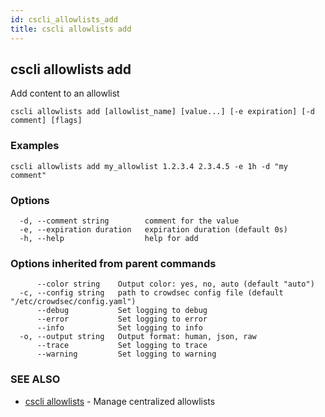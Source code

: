 ```yaml
---
id: cscli_allowlists_add
title: cscli allowlists add
---
```

## cscli allowlists add

Add content to an allowlist

```
cscli allowlists add [allowlist_name] [value...] [-e expiration] [-d comment] [flags]
```

### Examples

```
cscli allowlists add my_allowlist 1.2.3.4 2.3.4.5 -e 1h -d "my comment"
```

### Options

```
  -d, --comment string        comment for the value
  -e, --expiration duration   expiration duration (default 0s)
  -h, --help                  help for add
```

### Options inherited from parent commands

```
      --color string    Output color: yes, no, auto (default "auto")
  -c, --config string   path to crowdsec config file (default "/etc/crowdsec/config.yaml")
      --debug           Set logging to debug
      --error           Set logging to error
      --info            Set logging to info
  -o, --output string   Output format: human, json, raw
      --trace           Set logging to trace
      --warning         Set logging to warning
```

### SEE ALSO

* [cscli allowlists](/cscli/cscli_allowlists.md)	 - Manage centralized allowlists

